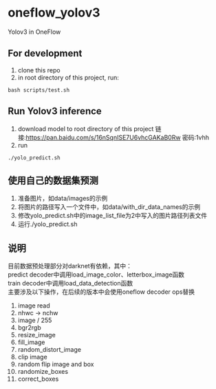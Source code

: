 # oneflow_yolov3
Yolov3 in OneFlow

## For development
1. clone this repo
2. in root directory of this project, run:
```
bash scripts/test.sh
```
## Run Yolov3 inference
1. download model to root directory of this project
链接:https://pan.baidu.com/s/16nSqnISE7U6vhcGAKaB0Rw  密码:1vhh
2. run
```
./yolo_predict.sh
```

## 使用自己的数据集预测
1. 准备图片，如data/images的示例
2. 将图片的路径写入一个文件中，如data/with_dir_data_names的示例
3. 修改yolo_predict.sh中的image_list_file为2中写入的图片路径列表文件
4. 运行./yolo_predict.sh


## 说明
目前数据预处理部分对darknet有依赖，其中：  
predict decoder中调用load_image_color、letterbox_image函数  
train decoder中调用load_data_detection函数  
主要涉及以下操作，在后续的版本中会使用oneflow decoder ops替换  
1. image read  
2. nhwc -> nchw  
3. image / 255  
4. bgr2rgb  
5. resize_image  
6. fill_image   
7. random_distort_image  
8. clip image  
9. random flip image and box  
10. randomize_boxes   
11. correct_boxes  